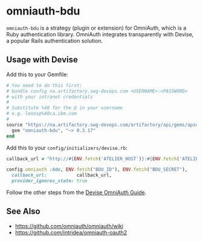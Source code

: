 # omniauth-bdu

`omniauth-bdu` is a strategy (plugin or extension) for OmniAuth, which is a 
Ruby authentication library. OmniAuth integrates transparently with Devise, 
a popular Rails authentication solution.

## Usage with Devise

Add this to your Gemfile:

```ruby
# You need to do this first:
# bundle config na.artifactory.swg-devops.com <USERNAME>:<PASSWORD>
# with your intranet credentials
#
# Substitute %40 for the @ in your username
# e.g. leonsp%40ca.ibm.com
#
source "https://na.artifactory.swg-devops.com/artifactory/api/gems/apset-ruby/" do
  gem "omniauth-bdu", "~> 0.3.17"
end
```

Add this to your `config/initializers/devise.rb`:

```ruby
callback_url = "http://#{ENV.fetch('ATELIER_HOST')}:#{ENV.fetch('ATELIER_PORT')}/users/auth/bdu/callback"

config.omniauth :bdu, ENV.fetch("BDU_ID"), ENV.fetch("BDU_SECRET"),
  callback_url:           callback_url,
  provider_ignores_state: true
```

Follow the other steps from the [Devise OmniAuth Guide](https://github.com/plataformatec/devise/wiki/OmniAuth:-Overview).

## See Also

*   <https://github.com/omniauth/omniauth/wiki>
*   <https://github.com/intridea/omniauth-oauth2>
